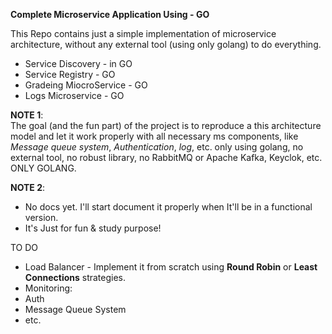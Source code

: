 **Complete Microservice Application Using - GO**

This Repo contains just a simple implementation of microservice architecture, without any external tool (using only golang) to do everything.
- Service Discovery - in GO
- Service Registry - GO
- Gradeing MiocroService - GO 
- Logs Microservice - GO

**NOTE 1**:  
  The goal (and the fun part) of the project is to reproduce a this architecture model and let it work properly with all necessary ms components, like *Message queue system*, *Authentication*, *log*, etc. only using golang, no external tool, no robust library, no RabbitMQ or Apache Kafka, Keyclok, etc. ONLY GOLANG.


**NOTE 2**:  
- No docs yet. I'll start document it properly when It'll be in a functional version.   
- It's Just for fun & study purpose!

TO DO
- Load Balancer - Implement it from scratch using **Round Robin**  or **Least Connections** strategies.
- Monitoring:
- Auth
- Message Queue System
- etc.